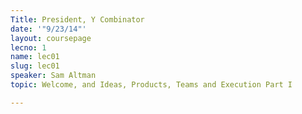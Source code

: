 ```yaml
---
Title: President, Y Combinator
date: '"9/23/14"'
layout: coursepage
lecno: 1
name: lec01
slug: lec01
speaker: Sam Altman
topic: Welcome, and Ideas, Products, Teams and Execution Part I

---
```


